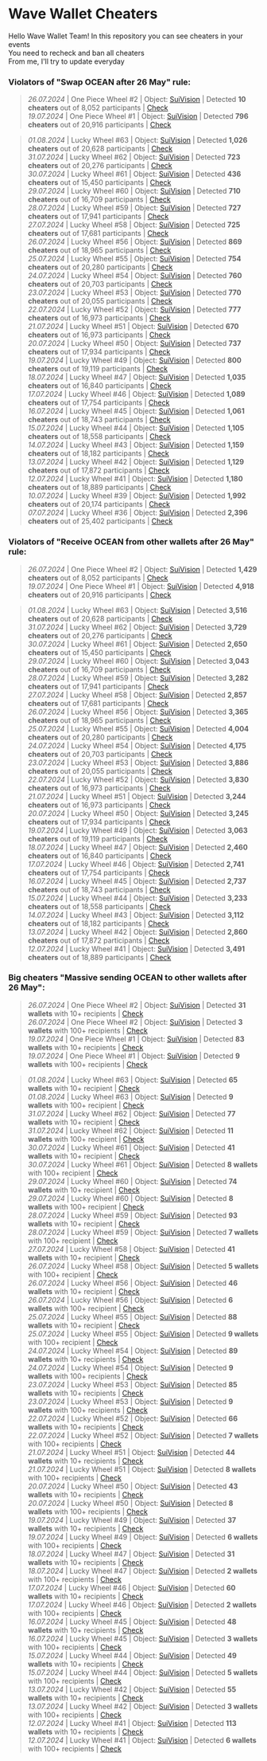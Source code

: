 # Wave Wallet Cheaters

Hello Wave Wallet Team!
In this repository you can see cheaters in your events  
You need to recheck and ban all cheaters  
From me, I'll try to update everyday

### Violators of "Swap OCEAN after 26 May" rule:

> *26.07.2024* | One Piece Wheel #2 | Object: [SuiVision](https://suivision.xyz/object/0x20d7bc63149ae816f226ae63babf4f0c45092bf7b53b6a1e3925e5efabfdc7aa) | Detected **10  cheaters** out of 8,052 participants | [Check](https://github.com/nobrainmoves/wavewalletcheaters/blob/main/SwapCheaters/Swap%20Ocean%20One%20Piece%20Wheel%20%232.json)  
> *19.07.2024* | One Piece Wheel #1 | Object: [SuiVision](https://suivision.xyz/object/0x4a9281e3e9724cdb56efbb58f0e219d0108457b9f834ddd70789c69efa511a88) | Detected **796  cheaters** out of 20,916 participants | [Check](https://github.com/nobrainmoves/wavewalletcheaters/blob/main/SwapCheaters/Swap%20Ocean%20One%20Piece%20Wheel%20%231.json)  

> *01.08.2024* | Lucky Wheel #63 | Object: [SuiVision](https://suivision.xyz/object/0xe823331338e04763910a3346453c8bd565308722eb007eecde79715527ba9f24) | Detected **1,026  cheaters** out of 20,628 participants | [Check](https://github.com/nobrainmoves/wavewalletcheaters/blob/main/SwapCheaters/Swap%20Ocean%20Lucky%20Wheel%20%2363.json)  
> *31.07.2024* | Lucky Wheel #62 | Object: [SuiVision](https://suivision.xyz/object/0x21cd284f2fd5f6896c3eaf403f5f2e758597f468618453c48f818c86c8d31fee) | Detected **723  cheaters** out of 20,276 participants | [Check](https://github.com/nobrainmoves/wavewalletcheaters/blob/main/SwapCheaters/Swap%20Ocean%20Lucky%20Wheel%20%2362.json)  
> *30.07.2024* | Lucky Wheel #61 | Object: [SuiVision](https://suivision.xyz/object/0x21cd284f2fd5f6896c3eaf403f5f2e758597f468618453c48f818c86c8d31fee) | Detected **436  cheaters** out of 15,450 participants | [Check](https://github.com/nobrainmoves/wavewalletcheaters/blob/main/SwapCheaters/Swap%20Ocean%20Lucky%20Wheel%20%2361.json)  
> *29.07.2024* | Lucky Wheel #60 | Object: [SuiVision](https://suivision.xyz/object/0x6c9957a594a28767f2051860b5c8ffa6c3d32f77a3e30cf0c31d560448b5fe3f) | Detected **710  cheaters** out of 16,709 participants | [Check](https://github.com/nobrainmoves/wavewalletcheaters/blob/main/SwapCheaters/Swap%20Ocean%20Lucky%20Wheel%20%2360.json)  
> *28.07.2024* | Lucky Wheel #59 | Object: [SuiVision](https://suivision.xyz/object/0x848f189552d7723115dcb9a65b3f30ee301f381a0f5e675f74efb4e272288c65) | Detected **727  cheaters** out of 17,941 participants | [Check](https://github.com/nobrainmoves/wavewalletcheaters/blob/main/SwapCheaters/Swap%20Ocean%20Lucky%20Wheel%20%2359.json)  
> *27.07.2024* | Lucky Wheel #58 | Object: [SuiVision](https://suivision.xyz/object/0x2d9d37bfb3b398f38bfc84be36aa45b1e707ab6c97aef3b1a4d8e5159c7d3e50) | Detected **725  cheaters** out of 17,681 participants | [Check](https://github.com/nobrainmoves/wavewalletcheaters/blob/main/SwapCheaters/Swap%20Ocean%20Lucky%20Wheel%20%2358.json)  
> *26.07.2024* | Lucky Wheel #56 | Object: [SuiVision](https://suivision.xyz/object/0x1ddaf16ef56315741b156738d0a2640510f6292b123fd01e29caf9bf0b622fae) | Detected **869  cheaters** out of 18,965 participants | [Check](https://github.com/nobrainmoves/wavewalletcheaters/blob/main/SwapCheaters/Swap%20Ocean%20Lucky%20Wheel%20%2356.json)  
> *25.07.2024* | Lucky Wheel #55 | Object: [SuiVision](https://suivision.xyz/object/0xde9bab4e22a227378b6b68720e6cf95b39f84497e6223d0c7ab9f818b293615c) | Detected **754  cheaters** out of 20,280 participants | [Check](https://github.com/nobrainmoves/wavewalletcheaters/blob/main/SwapCheaters/Swap%20Ocean%20Lucky%20Wheel%20%2355.json)  
> *24.07.2024* | Lucky Wheel #54 | Object: [SuiVision](https://suivision.xyz/object/0x0708237d18795bbf93a7766b3ca15d1840a193d1813f30513b027ff220430cb6) | Detected **760  cheaters** out of 20,703 participants | [Check](https://github.com/nobrainmoves/wavewalletcheaters/blob/main/SwapCheaters/Swap%20Ocean%20Lucky%20Wheel%20%2354.json)  
> *23.07.2024* | Lucky Wheel #53 | Object: [SuiVision](https://suivision.xyz/object/0x58e2e1236cecab7f6a11013d536ac3cb35f457ef73c6e366cae872d23bfd1f25) | Detected **770  cheaters** out of 20,055 participants | [Check](https://github.com/nobrainmoves/wavewalletcheaters/blob/main/SwapCheaters/Swap%20Ocean%20Lucky%20Wheel%20%2353.json)  
> *22.07.2024* | Lucky Wheel #52 | Object: [SuiVision](https://suivision.xyz/object/0x8bc0de363a8435db466c588ffd1101dbc6d06b0a97706cb813504208ef5b1734) | Detected **777  cheaters** out of 16,973 participants | [Check](https://github.com/nobrainmoves/wavewalletcheaters/blob/main/SwapCheaters/Swap%20Ocean%20Lucky%20Wheel%20%2352.json)  
> *21.07.2024* | Lucky Wheel #51 | Object: [SuiVision](https://suivision.xyz/object/0x90d2782a3f219f2d9c59cac301b3f6f84f982514846075697b64b3616a743ad1) | Detected **670  cheaters** out of 16,973 participants | [Check](https://github.com/nobrainmoves/wavewalletcheaters/blob/main/SwapCheaters/Swap%20Ocean%20Lucky%20Wheel%20%2351.json)  
> *20.07.2024* | Lucky Wheel #50 | Object: [SuiVision](https://suivision.xyz/object/0x73323063a1880a15008f3d7c00eeb2fe34359d2da7ae6c459d584c5df82fa7ca) | Detected **737  cheaters** out of 17,934 participants | [Check](https://github.com/nobrainmoves/wavewalletcheaters/blob/main/SwapCheaters/Swap%20Ocean%20Lucky%20Wheel%20%2350.json)  
> *19.07.2024* | Lucky Wheel #49 | Object: [SuiVision](https://suivision.xyz/object/0xea8df7f0fba60da247377750725fe8aaf39121d163fa999b854153a3f5075fa0) | Detected **800  cheaters** out of 19,119 participants | [Check](https://github.com/nobrainmoves/wavewalletcheaters/blob/main/SwapCheaters/Swap%20Ocean%20Lucky%20Wheel%20%2349.json)  
> *18.07.2024* | Lucky Wheel #47 | Object: [SuiVision](https://suivision.xyz/object/0x03494310756fbc9c204bea4ecb13bd791030d951e14da28803ed5b78572da548) | Detected **1,035  cheaters** out of 16,840 participants | [Check](https://github.com/nobrainmoves/wavewalletcheaters/blob/main/SwapCheaters/Swap%20Ocean%20Lucky%20Wheel%20%2347.json)  
> *17.07.2024* | Lucky Wheel #46 | Object: [SuiVision](https://suivision.xyz/object/0x5ba1d48cac15f2a8362861a4377a490dc47e45208ad2b239d90ad528b8e97116) | Detected **1,089  cheaters** out of 17,754 participants | [Check](https://github.com/nobrainmoves/wavewalletcheaters/blob/main/SwapCheaters/Swap%20Ocean%20Lucky%20Wheel%20%2346.json)  
> *16.07.2024* | Lucky Wheel #45 | Object: [SuiVision](https://suivision.xyz/object/0x5bcfd1a83abb262ee102d0b2fa2e4fe6ef250308fa5536f9a98d0103966473e6) | Detected **1,061  cheaters** out of 18,743 participants | [Check](https://github.com/nobrainmoves/wavewalletcheaters/blob/main/SwapCheaters/Swap%20Ocean%20Lucky%20Wheel%20%2345.json)  
> *15.07.2024* | Lucky Wheel #44 | Object: [SuiVision](https://suivision.xyz/object/0x493dd3eb5eb66f64b8daea53df5446840234481c47f68a1aa962d32cc3f77845) | Detected **1,105 cheaters** out of 18,558 participants | [Check](https://github.com/nobrainmoves/wavewalletcheaters/blob/main/SwapCheaters/Swap%20Ocean%20Lucky%20Wheel%20%2344.json)  
> *14.07.2024* | Lucky Wheel #43 | Object: [SuiVision](https://suivision.xyz/object/0x4ce329d2a0566ef70ea577014560e115152a49da0c9af7f82199a124c41c2d29) | Detected **1,159 cheaters** out of 18,182 participants | [Check](https://github.com/nobrainmoves/wavewalletcheaters/blob/main/SwapCheaters/Swap%20Ocean%20Lucky%20Wheel%20%2343.json)  
> *13.07.2024* | Lucky Wheel #42 | Object: [SuiVision](https://suivision.xyz/object/0x586eac29326c335cc78b6e11f4c266c1592b2bc64e9d056f770b069eebcb9e95) | Detected **1,129 cheaters** out of 17,872 participants | [Check](https://github.com/nobrainmoves/wavewalletcheaters/blob/main/SwapCheaters/Swap%20Ocean%20Lucky%20Wheel%20%2342.json)  
> *12.07.2024* | Lucky Wheel #41 | Object: [SuiVision](https://suivision.xyz/object/0xb8b298da57585c4d1d2d3d239ced67c1d359b0fd573affa618ad5242eb162578) | Detected **1,180 cheaters** out of 18,889 participants | [Check](https://github.com/nobrainmoves/wavewalletcheaters/blob/main/SwapCheaters/Swap%20Ocean%20Lucky%20Wheel%20%2341.json)  
> *10.07.2024* | Lucky Wheel #39 | Object: [SuiVision](https://suivision.xyz/object/0x28e858b5e05b11634bc0f8b1e8f1ff33f589f1b815d19a69c849fd573de39eb7) | Detected **1,992 cheaters** out of 20,174 participants | [Check](https://github.com/nobrainmoves/wavewalletcheaters/blob/main/SwapCheaters/Swap%20Ocean%20Lucky%20Wheel%20%2339.json)   
> *07.07.2024* | Lucky Wheel #36 | Object: [SuiVision](https://suivision.xyz/object/0xf9b22eab6792504b2fc145328d4db738951cebb01043490e8e093d967a6ed2fc) | Detected **2,396 cheaters** out of 25,402 participants | [Check](https://github.com/nobrainmoves/wavewalletcheaters/blob/main/SwapCheaters/Swap%20Ocean%20Lucky%20Wheel%20%2336.json)  



### Violators of "Receive OCEAN from other wallets after 26 May" rule:

> *26.07.2024* | One Piece Wheel #2 | Object: [SuiVision](https://suivision.xyz/object/0x20d7bc63149ae816f226ae63babf4f0c45092bf7b53b6a1e3925e5efabfdc7aa) | Detected **1,429  cheaters** out of 8,052 participants | [Check](https://github.com/nobrainmoves/wavewalletcheaters/blob/main/SwapCheaters/Swap%20Ocean%20One%20Piece%20Wheel%20%232.json)  
> *19.07.2024* | One Piece Wheel #1 | Object: [SuiVision](https://suivision.xyz/object/0x4a9281e3e9724cdb56efbb58f0e219d0108457b9f834ddd70789c69efa511a88) | Detected **4,918  cheaters** out of 20,916 participants | [Check](https://github.com/nobrainmoves/wavewalletcheaters/blob/main/ReceiveCheaters/Receive%20Ocean%20One%20Piece%20Wheel%20%231.json)  

> *01.08.2024* | Lucky Wheel #63 | Object: [SuiVision](https://suivision.xyz/object/0xe823331338e04763910a3346453c8bd565308722eb007eecde79715527ba9f24) | Detected **3,516  cheaters** out of 20,628 participants | [Check](https://github.com/nobrainmoves/wavewalletcheaters/blob/main/ReceiveCheaters/Receive%20Ocean%20Lucky%20Wheel%20%2363.json)  
> *31.07.2024* | Lucky Wheel #62 | Object: [SuiVision](https://suivision.xyz/object/0x21cd284f2fd5f6896c3eaf403f5f2e758597f468618453c48f818c86c8d31fee) | Detected **3,729  cheaters** out of 20,276 participants | [Check](https://github.com/nobrainmoves/wavewalletcheaters/blob/main/ReceiveCheaters/Receive%20Ocean%20Lucky%20Wheel%20%2362.json)  
> *30.07.2024* | Lucky Wheel #61 | Object: [SuiVision](https://suivision.xyz/object/0x21cd284f2fd5f6896c3eaf403f5f2e758597f468618453c48f818c86c8d31fee) | Detected **2,650  cheaters** out of 15,450 participants | [Check](https://github.com/nobrainmoves/wavewalletcheaters/blob/main/ReceiveCheaters/Receive%20Ocean%20Lucky%20Wheel%20%2361.json)  
> *29.07.2024* | Lucky Wheel #60 | Object: [SuiVision](https://suivision.xyz/object/0x6c9957a594a28767f2051860b5c8ffa6c3d32f77a3e30cf0c31d560448b5fe3f) | Detected **3,043  cheaters** out of 16,709 participants | [Check](https://github.com/nobrainmoves/wavewalletcheaters/blob/main/ReceiveCheaters/Receive%20Ocean%20Lucky%20Wheel%20%2360.json)  
> *28.07.2024* | Lucky Wheel #59 | Object: [SuiVision](https://suivision.xyz/object/0x848f189552d7723115dcb9a65b3f30ee301f381a0f5e675f74efb4e272288c65) | Detected **3,282  cheaters** out of 17,941 participants | [Check](https://github.com/nobrainmoves/wavewalletcheaters/blob/main/ReceiveCheaters/Receive%20Ocean%20Lucky%20Wheel%20%2359.json)  
> *27.07.2024* | Lucky Wheel #58 | Object: [SuiVision](https://suivision.xyz/object/0x2d9d37bfb3b398f38bfc84be36aa45b1e707ab6c97aef3b1a4d8e5159c7d3e50) | Detected **2,857  cheaters** out of 17,681 participants | [Check](https://github.com/nobrainmoves/wavewalletcheaters/blob/main/ReceiveCheaters/Receive%20Ocean%20Lucky%20Wheel%20%2358.json)  
> *26.07.2024* | Lucky Wheel #56 | Object: [SuiVision](https://suivision.xyz/object/0x1ddaf16ef56315741b156738d0a2640510f6292b123fd01e29caf9bf0b622fae) | Detected **3,365  cheaters** out of 18,965 participants | [Check](https://github.com/nobrainmoves/wavewalletcheaters/blob/main/ReceiveCheaters/Receive%20Ocean%20Lucky%20Wheel%20%2356.json)  
> *25.07.2024* | Lucky Wheel #55 | Object: [SuiVision](https://suivision.xyz/object/0xde9bab4e22a227378b6b68720e6cf95b39f84497e6223d0c7ab9f818b293615c) | Detected **4,004  cheaters** out of 20,280 participants | [Check](https://github.com/nobrainmoves/wavewalletcheaters/blob/main/ReceiveCheaters/Receive%20Ocean%20Lucky%20Wheel%20%2355.json)  
> *24.07.2024* | Lucky Wheel #54 | Object: [SuiVision](https://suivision.xyz/object/0x0708237d18795bbf93a7766b3ca15d1840a193d1813f30513b027ff220430cb6) | Detected **4,175  cheaters** out of 20,703 participants | [Check](https://github.com/nobrainmoves/wavewalletcheaters/blob/main/ReceiveCheaters/Receive%20Ocean%20Lucky%20Wheel%20%2354.json)  
> *23.07.2024* | Lucky Wheel #53 | Object: [SuiVision](https://suivision.xyz/object/0x58e2e1236cecab7f6a11013d536ac3cb35f457ef73c6e366cae872d23bfd1f25) | Detected **3,886  cheaters** out of 20,055 participants | [Check](https://github.com/nobrainmoves/wavewalletcheaters/blob/main/ReceiveCheaters/Receive%20Ocean%20Lucky%20Wheel%20%2353.json)  
> *22.07.2024* | Lucky Wheel #52 | Object: [SuiVision](https://suivision.xyz/object/0x8bc0de363a8435db466c588ffd1101dbc6d06b0a97706cb813504208ef5b1734) | Detected **3,830  cheaters** out of 16,973 participants | [Check](https://github.com/nobrainmoves/wavewalletcheaters/blob/main/ReceiveCheaters/Receive%20Ocean%20Lucky%20Wheel%20%2352.json)  
> *21.07.2024* | Lucky Wheel #51 | Object: [SuiVision](https://suivision.xyz/object/0x90d2782a3f219f2d9c59cac301b3f6f84f982514846075697b64b3616a743ad1) | Detected **3,244  cheaters** out of 16,973 participants | [Check](https://github.com/nobrainmoves/wavewalletcheaters/blob/main/ReceiveCheaters/Receive%20Ocean%20Lucky%20Wheel%20%2351.json)  
> *20.07.2024* | Lucky Wheel #50 | Object: [SuiVision](https://suivision.xyz/object/0x73323063a1880a15008f3d7c00eeb2fe34359d2da7ae6c459d584c5df82fa7ca) | Detected **3,245  cheaters** out of 17,934 participants | [Check](https://github.com/nobrainmoves/wavewalletcheaters/blob/main/ReceiveCheaters/Receive%20Ocean%20Lucky%20Wheel%20%2350.json)  
> *19.07.2024* | Lucky Wheel #49 | Object: [SuiVision](https://suivision.xyz/object/0xea8df7f0fba60da247377750725fe8aaf39121d163fa999b854153a3f5075fa0) | Detected **3,063  cheaters** out of 19,119 participants | [Check](https://github.com/nobrainmoves/wavewalletcheaters/blob/main/ReceiveCheaters/Receive%20Ocean%20Lucky%20Wheel%20%2349.json)  
> *18.07.2024* | Lucky Wheel #47 | Object: [SuiVision](https://suivision.xyz/object/0x03494310756fbc9c204bea4ecb13bd791030d951e14da28803ed5b78572da548) | Detected **2,460  cheaters** out of 16,840 participants | [Check](https://github.com/nobrainmoves/wavewalletcheaters/blob/main/ReceiveCheaters/Receive%20Ocean%20Lucky%20Wheel%20%2347.json)  
> *17.07.2024* | Lucky Wheel #46 | Object: [SuiVision](https://suivision.xyz/object/0x5ba1d48cac15f2a8362861a4377a490dc47e45208ad2b239d90ad528b8e97116) | Detected **2,741  cheaters** out of 17,754 participants | [Check](https://github.com/nobrainmoves/wavewalletcheaters/blob/main/ReceiveCheaters/Receive%20Ocean%20Lucky%20Wheel%20%2346.json)  
> *16.07.2024* | Lucky Wheel #45 | Object: [SuiVision](https://suivision.xyz/object/0x5bcfd1a83abb262ee102d0b2fa2e4fe6ef250308fa5536f9a98d0103966473e6) | Detected **2,737  cheaters** out of 18,743 participants | [Check](https://github.com/nobrainmoves/wavewalletcheaters/blob/main/ReceiveCheaters/Receive%20Ocean%20Lucky%20Wheel%20%2346.json)  
> *15.07.2024* | Lucky Wheel #44 | Object: [SuiVision](https://suivision.xyz/object/0x493dd3eb5eb66f64b8daea53df5446840234481c47f68a1aa962d32cc3f77845) | Detected **3,233 cheaters** out of 18,558 participants | [Check](https://github.com/nobrainmoves/wavewalletcheaters/blob/main/ReceiveCheaters/Receive%20Ocean%20Lucky%20Wheel%20%2344.json)  
> *14.07.2024* | Lucky Wheel #43 | Object: [SuiVision](https://suivision.xyz/object/0x4ce329d2a0566ef70ea577014560e115152a49da0c9af7f82199a124c41c2d29) | Detected **3,112 cheaters** out of 18,182 participants | [Check](https://github.com/nobrainmoves/wavewalletcheaters/blob/main/ReceiveCheaters/Receive%20Ocean%20Lucky%20Wheel%20%2343.json)  
> *13.07.2024* | Lucky Wheel #42 | Object: [SuiVision](https://suivision.xyz/object/0x586eac29326c335cc78b6e11f4c266c1592b2bc64e9d056f770b069eebcb9e95) | Detected **2,860 cheaters** out of 17,872 participants | [Check](https://github.com/nobrainmoves/wavewalletcheaters/blob/main/ReceiveCheaters/Receive%20Ocean%20Lucky%20Wheel%20%2342.json)  
> *12.07.2024* | Lucky Wheel #41 | Object: [SuiVision](https://suivision.xyz/object/0xb8b298da57585c4d1d2d3d239ced67c1d359b0fd573affa618ad5242eb162578) | Detected **3,491 cheaters** out of 18,889 participants | [Check](https://github.com/nobrainmoves/wavewalletcheaters/blob/main/ReceiveCheaters/Receive%20Ocean%20Lucky%20Wheel%20%2341.json)  

### Big cheaters "Massive sending OCEAN to other wallets after 26 May":

> *26.07.2024* | One Piece Wheel #2 | Object: [SuiVision](https://suivision.xyz/object/0x20d7bc63149ae816f226ae63babf4f0c45092bf7b53b6a1e3925e5efabfdc7aa) | Detected **31  wallets** with 10+ recipients | [Check](https://github.com/nobrainmoves/wavewalletcheaters/blob/main/BigCheaters/Big%20Cheaters%2010%2B%20One%20Piece%20Wheel%20%232.json)  
> *26.07.2024* | One Piece Wheel #2 | Object: [SuiVision](https://suivision.xyz/object/0x20d7bc63149ae816f226ae63babf4f0c45092bf7b53b6a1e3925e5efabfdc7aa) | Detected **3  wallets** with 100+ recipients | [Check](https://github.com/nobrainmoves/wavewalletcheaters/blob/main/BigCheaters/Big%20Cheaters%20100%2B%20One%20Piece%20Wheel%20%232.json)  
> *19.07.2024* | One Piece Wheel #1 | Object: [SuiVision](https://suivision.xyz/object/0x4a9281e3e9724cdb56efbb58f0e219d0108457b9f834ddd70789c69efa511a88) | Detected **83  wallets** with 10+ recipients | [Check](https://github.com/nobrainmoves/wavewalletcheaters/blob/main/BigCheaters/Big%20Cheaters%2010%2B%20One%20Piece%20Wheel%20%231.json)  
> *19.07.2024* | One Piece Wheel #1 | Object: [SuiVision](https://suivision.xyz/object/0x4a9281e3e9724cdb56efbb58f0e219d0108457b9f834ddd70789c69efa511a88) | Detected **9  wallets** with 100+ recipients | [Check](https://github.com/nobrainmoves/wavewalletcheaters/blob/main/BigCheaters/Big%20Cheaters%20100%2B%20One%20Piece%20Wheel%20%231.json)  

> *01.08.2024* | Lucky Wheel #63 | Object: [SuiVision](https://suivision.xyz/object/0xe823331338e04763910a3346453c8bd565308722eb007eecde79715527ba9f24) | Detected **65  wallets** with 10+ recipient | [Check](https://github.com/nobrainmoves/wavewalletcheaters/blob/main/BigCheaters/Big%20Cheaters%2010%2B%20Lucky%20Wheel%20%2363.json)  
> *01.08.2024* | Lucky Wheel #63 | Object: [SuiVision](https://suivision.xyz/object/0xe823331338e04763910a3346453c8bd565308722eb007eecde79715527ba9f24) | Detected **9  wallets** with 100+ recipient | [Check](https://github.com/nobrainmoves/wavewalletcheaters/blob/main/BigCheaters/Big%20Cheaters%20100%2B%20Lucky%20Wheel%20%2363.json)  
> *31.07.2024* | Lucky Wheel #62 | Object: [SuiVision](https://suivision.xyz/object/0x21cd284f2fd5f6896c3eaf403f5f2e758597f468618453c48f818c86c8d31fee) | Detected **77  wallets** with 10+ recipient | [Check](https://github.com/nobrainmoves/wavewalletcheaters/blob/main/BigCheaters/Big%20Cheaters%2010%2B%20Lucky%20Wheel%20%2362.json)  
> *31.07.2024* | Lucky Wheel #62 | Object: [SuiVision](https://suivision.xyz/object/0x21cd284f2fd5f6896c3eaf403f5f2e758597f468618453c48f818c86c8d31fee) | Detected **11  wallets** with 100+ recipient | [Check](https://github.com/nobrainmoves/wavewalletcheaters/blob/main/BigCheaters/Big%20Cheaters%20100%2B%20Lucky%20Wheel%20%2362.json)  
> *30.07.2024* | Lucky Wheel #61 | Object: [SuiVision](https://suivision.xyz/object/0x21cd284f2fd5f6896c3eaf403f5f2e758597f468618453c48f818c86c8d31fee) | Detected **41  wallets** with 10+ recipient | [Check](https://github.com/nobrainmoves/wavewalletcheaters/blob/main/BigCheaters/Big%20Cheaters%2010%2B%20Lucky%20Wheel%20%2361.json)  
> *30.07.2024* | Lucky Wheel #61 | Object: [SuiVision](https://suivision.xyz/object/0x21cd284f2fd5f6896c3eaf403f5f2e758597f468618453c48f818c86c8d31fee) | Detected **8  wallets** with 100+ recipient | [Check](https://github.com/nobrainmoves/wavewalletcheaters/blob/main/BigCheaters/Big%20Cheaters%20100%2B%20Lucky%20Wheel%20%2361.json)  
> *29.07.2024* | Lucky Wheel #60 | Object: [SuiVision](https://suivision.xyz/object/0x6c9957a594a28767f2051860b5c8ffa6c3d32f77a3e30cf0c31d560448b5fe3f) | Detected **74  wallets** with 10+ recipient | [Check](https://github.com/nobrainmoves/wavewalletcheaters/blob/main/BigCheaters/Big%20Cheaters%2010%2B%20Lucky%20Wheel%20%2360.json)  
> *29.07.2024* | Lucky Wheel #60 | Object: [SuiVision](https://suivision.xyz/object/0x6c9957a594a28767f2051860b5c8ffa6c3d32f77a3e30cf0c31d560448b5fe3f) | Detected **8  wallets** with 100+ recipient | [Check](https://github.com/nobrainmoves/wavewalletcheaters/blob/main/BigCheaters/Big%20Cheaters%20100%2B%20Lucky%20Wheel%20%2360.json)  
> *28.07.2024* | Lucky Wheel #59 | Object: [SuiVision](https://suivision.xyz/object/0x848f189552d7723115dcb9a65b3f30ee301f381a0f5e675f74efb4e272288c65) | Detected **93  wallets** with 10+ recipient | [Check](https://github.com/nobrainmoves/wavewalletcheaters/blob/main/BigCheaters/Big%20Cheaters%2010%2B%20Lucky%20Wheel%20%2359.json)  
> *28.07.2024* | Lucky Wheel #59 | Object: [SuiVision](https://suivision.xyz/object/0x848f189552d7723115dcb9a65b3f30ee301f381a0f5e675f74efb4e272288c65) | Detected **7  wallets** with 100+ recipient | [Check](https://github.com/nobrainmoves/wavewalletcheaters/blob/main/BigCheaters/Big%20Cheaters%20100%2B%20Lucky%20Wheel%20%2359.json)  
> *27.07.2024* | Lucky Wheel #58 | Object: [SuiVision](https://suivision.xyz/object/0x2d9d37bfb3b398f38bfc84be36aa45b1e707ab6c97aef3b1a4d8e5159c7d3e50) | Detected **41  wallets** with 10+ recipient | [Check](https://github.com/nobrainmoves/wavewalletcheaters/blob/main/BigCheaters/Big%20Cheaters%2010%2B%20Lucky%20Wheel%20%2358.json)  
> *26.07.2024* | Lucky Wheel #58 | Object: [SuiVision](https://suivision.xyz/object/0x2d9d37bfb3b398f38bfc84be36aa45b1e707ab6c97aef3b1a4d8e5159c7d3e50) | Detected **5  wallets** with 100+ recipient | [Check](https://github.com/nobrainmoves/wavewalletcheaters/blob/main/BigCheaters/Big%20Cheaters%20100%2B%20Lucky%20Wheel%20%2358.json)  
> *26.07.2024* | Lucky Wheel #56 | Object: [SuiVision](https://suivision.xyz/object/0x1ddaf16ef56315741b156738d0a2640510f6292b123fd01e29caf9bf0b622fae) | Detected **46  wallets** with 10+ recipient | [Check](https://github.com/nobrainmoves/wavewalletcheaters/blob/main/BigCheaters/Big%20Cheaters%2010%2B%20Lucky%20Wheel%20%2356.json)  
> *26.07.2024* | Lucky Wheel #56 | Object: [SuiVision](https://suivision.xyz/object/0x1ddaf16ef56315741b156738d0a2640510f6292b123fd01e29caf9bf0b622fae) | Detected **6  wallets** with 100+ recipient | [Check](https://github.com/nobrainmoves/wavewalletcheaters/blob/main/BigCheaters/Big%20Cheaters%20100%2B%20Lucky%20Wheel%20%2356.json)  
> *25.07.2024* | Lucky Wheel #55 | Object: [SuiVision](https://suivision.xyz/object/0xde9bab4e22a227378b6b68720e6cf95b39f84497e6223d0c7ab9f818b293615c) | Detected **88  wallets** with 10+ recipient | [Check](https://github.com/nobrainmoves/wavewalletcheaters/blob/main/BigCheaters/Big%20Cheaters%2010%2B%20Lucky%20Wheel%20%2355.json)  
> *25.07.2024* | Lucky Wheel #55 | Object: [SuiVision](https://suivision.xyz/object/0xde9bab4e22a227378b6b68720e6cf95b39f84497e6223d0c7ab9f818b293615c) | Detected **9  wallets** with 100+ recipient | [Check](https://github.com/nobrainmoves/wavewalletcheaters/blob/main/BigCheaters/Big%20Cheaters%20100%2B%20Lucky%20Wheel%20%2355.json)  
> *24.07.2024* | Lucky Wheel #54 | Object: [SuiVision](https://suivision.xyz/object/0x0708237d18795bbf93a7766b3ca15d1840a193d1813f30513b027ff220430cb6) | Detected **89  wallets** with 10+ recipients | [Check](https://github.com/nobrainmoves/wavewalletcheaters/blob/main/BigCheaters/Big%20Cheaters%2010%2B%20Lucky%20Wheel%20%2354.json)  
> *24.07.2024* | Lucky Wheel #54 | Object: [SuiVision](https://suivision.xyz/object/0x0708237d18795bbf93a7766b3ca15d1840a193d1813f30513b027ff220430cb6) | Detected **9  wallets** with 100+ recipients | [Check](https://github.com/nobrainmoves/wavewalletcheaters/blob/main/BigCheaters/Big%20Cheaters%20100%2B%20Lucky%20Wheel%20%2354.json)  
> *23.07.2024* | Lucky Wheel #53 | Object: [SuiVision](https://suivision.xyz/object/0x58e2e1236cecab7f6a11013d536ac3cb35f457ef73c6e366cae872d23bfd1f25) | Detected **85  wallets** with 10+ recipients | [Check](https://github.com/nobrainmoves/wavewalletcheaters/blob/main/BigCheaters/Big%20Cheaters%2010%2B%20Lucky%20Wheel%20%2353.json)  
> *23.07.2024* | Lucky Wheel #53 | Object: [SuiVision](https://suivision.xyz/object/0x58e2e1236cecab7f6a11013d536ac3cb35f457ef73c6e366cae872d23bfd1f25) | Detected **9  wallets** with 100+ recipients | [Check](https://github.com/nobrainmoves/wavewalletcheaters/blob/main/BigCheaters/Big%20Cheaters%20100%2B%20Lucky%20Wheel%20%2353.json)  
> *22.07.2024* | Lucky Wheel #52 | Object: [SuiVision](https://suivision.xyz/object/0x8bc0de363a8435db466c588ffd1101dbc6d06b0a97706cb813504208ef5b1734) | Detected **66  wallets** with 10+ recipients | [Check](https://github.com/nobrainmoves/wavewalletcheaters/blob/main/BigCheaters/Big%20Cheaters%2010%2B%20Lucky%20Wheel%20%2352.json)  
> *22.07.2024* | Lucky Wheel #52 | Object: [SuiVision](https://suivision.xyz/object/0x8bc0de363a8435db466c588ffd1101dbc6d06b0a97706cb813504208ef5b1734) | Detected **7  wallets** with 100+ recipients | [Check](https://github.com/nobrainmoves/wavewalletcheaters/blob/main/BigCheaters/Big%20Cheaters%20100%2B%20Lucky%20Wheel%20%2352.json)  
> *21.07.2024* | Lucky Wheel #51 | Object: [SuiVision](https://suivision.xyz/object/0x90d2782a3f219f2d9c59cac301b3f6f84f982514846075697b64b3616a743ad1) | Detected **44  wallets** with 10+ recipients | [Check](https://github.com/nobrainmoves/wavewalletcheaters/blob/main/BigCheaters/Big%20Cheaters%2010%2B%20Lucky%20Wheel%20%2351.json)  
> *21.07.2024* | Lucky Wheel #51 | Object: [SuiVision](https://suivision.xyz/object/0x90d2782a3f219f2d9c59cac301b3f6f84f982514846075697b64b3616a743ad1) | Detected **8  wallets** with 100+ recipients | [Check](https://github.com/nobrainmoves/wavewalletcheaters/blob/main/BigCheaters/Big%20Cheaters%20100%2B%20Lucky%20Wheel%20%2351.json)  
> *20.07.2024* | Lucky Wheel #50 | Object: [SuiVision](https://suivision.xyz/object/0x73323063a1880a15008f3d7c00eeb2fe34359d2da7ae6c459d584c5df82fa7ca) | Detected **43  wallets** with 10+ recipients | [Check](https://github.com/nobrainmoves/wavewalletcheaters/blob/main/BigCheaters/Big%20Cheaters%2010%2B%20Lucky%20Wheel%20%2350.json)  
> *20.07.2024* | Lucky Wheel #50 | Object: [SuiVision](https://suivision.xyz/object/0x73323063a1880a15008f3d7c00eeb2fe34359d2da7ae6c459d584c5df82fa7ca) | Detected **8  wallets** with 100+ recipients | [Check](https://github.com/nobrainmoves/wavewalletcheaters/blob/main/BigCheaters/Big%20Cheaters%20100%2B%20Lucky%20Wheel%20%2350.json)  
> *19.07.2024* | Lucky Wheel #49 | Object: [SuiVision](https://suivision.xyz/object/0xea8df7f0fba60da247377750725fe8aaf39121d163fa999b854153a3f5075fa0) | Detected **37  wallets** with 10+ recipients | [Check](https://github.com/nobrainmoves/wavewalletcheaters/blob/main/BigCheaters/Big%20Cheaters%2010%2B%20Lucky%20Wheel%20%2349.json)  
> *19.07.2024* | Lucky Wheel #49 | Object: [SuiVision](https://suivision.xyz/object/0xea8df7f0fba60da247377750725fe8aaf39121d163fa999b854153a3f5075fa0) | Detected **6  wallets** with 100+ recipients | [Check](https://github.com/nobrainmoves/wavewalletcheaters/blob/main/BigCheaters/Big%20Cheaters%20100%2B%20Lucky%20Wheel%20%2349.json)  
> *18.07.2024* | Lucky Wheel #47 | Object: [SuiVision](https://suivision.xyz/object/0x03494310756fbc9c204bea4ecb13bd791030d951e14da28803ed5b78572da548) | Detected **31  wallets** with 10+ recipients | [Check](https://github.com/nobrainmoves/wavewalletcheaters/blob/main/BigCheaters/Big%20Cheaters%2010%2B%20Lucky%20Wheel%20%2347.json)  
> *18.07.2024* | Lucky Wheel #47 | Object: [SuiVision](https://suivision.xyz/object/0x03494310756fbc9c204bea4ecb13bd791030d951e14da28803ed5b78572da548) | Detected **2  wallets** with 100+ recipients | [Check](https://github.com/nobrainmoves/wavewalletcheaters/blob/main/BigCheaters/Big%20Cheaters%20100%2B%20Lucky%20Wheel%20%2347.json)  
> *17.07.2024* | Lucky Wheel #46 | Object: [SuiVision](https://suivision.xyz/object/0x5ba1d48cac15f2a8362861a4377a490dc47e45208ad2b239d90ad528b8e97116) | Detected **60  wallets** with 10+ recipients | [Check](https://github.com/nobrainmoves/wavewalletcheaters/blob/main/BigCheaters/Big%20Cheaters%2010%2B%20Lucky%20Wheel%20%2346.json)  
> *17.07.2024* | Lucky Wheel #46 | Object: [SuiVision](https://suivision.xyz/object/0x5ba1d48cac15f2a8362861a4377a490dc47e45208ad2b239d90ad528b8e97116) | Detected **2  wallets** with 100+ recipients | [Check](https://github.com/nobrainmoves/wavewalletcheaters/blob/main/BigCheaters/Big%20Cheaters%20100%2B%20Lucky%20Wheel%20%2346.json)  
> *16.07.2024* | Lucky Wheel #45 | Object: [SuiVision](https://suivision.xyz/object/0x5bcfd1a83abb262ee102d0b2fa2e4fe6ef250308fa5536f9a98d0103966473e6) | Detected **48  wallets** with 10+ recipients | [Check](https://github.com/nobrainmoves/wavewalletcheaters/blob/main/BigCheaters/Big%20Cheaters%2010%2B%20Lucky%20Wheel%20%2345.json)  
> *16.07.2024* | Lucky Wheel #45 | Object: [SuiVision](https://suivision.xyz/object/0x5bcfd1a83abb262ee102d0b2fa2e4fe6ef250308fa5536f9a98d0103966473e6) | Detected **3  wallets** with 100+ recipients | [Check](https://github.com/nobrainmoves/wavewalletcheaters/blob/main/BigCheaters/Big%20Cheaters%20100%2B%20Lucky%20Wheel%20%2345.json)  
> *15.07.2024* | Lucky Wheel #44 | Object: [SuiVision](https://suivision.xyz/object/0x493dd3eb5eb66f64b8daea53df5446840234481c47f68a1aa962d32cc3f77845) | Detected **49 wallets** with 10+ recipients | [Check](https://github.com/nobrainmoves/wavewalletcheaters/blob/main/BigCheaters/Big%20Cheaters%2010%2B%20Lucky%20Wheel%20%2344.json)  
> *15.07.2024* | Lucky Wheel #44 | Object: [SuiVision](https://suivision.xyz/object/0x493dd3eb5eb66f64b8daea53df5446840234481c47f68a1aa962d32cc3f77845) | Detected **5 wallets** with 100+ recipients | [Check](https://github.com/nobrainmoves/wavewalletcheaters/blob/main/BigCheaters/Big%20Cheaters%20100%2B%20Lucky%20Wheel%20%2344.json)  
> *13.07.2024* | Lucky Wheel #42 | Object: [SuiVision](https://suivision.xyz/object/0x586eac29326c335cc78b6e11f4c266c1592b2bc64e9d056f770b069eebcb9e95) | Detected **55 wallets** with 10+ recipients | [Check](https://github.com/nobrainmoves/wavewalletcheaters/blob/main/BigCheaters/Big%20Cheaters%2010%2B%20Lucky%20Wheel%20%2342.json)  
> *13.07.2024* | Lucky Wheel #42 | Object: [SuiVision](https://suivision.xyz/object/0x586eac29326c335cc78b6e11f4c266c1592b2bc64e9d056f770b069eebcb9e95) | Detected **3 wallets** with 100+ recipients | [Check](https://github.com/nobrainmoves/wavewalletcheaters/blob/main/BigCheaters/Big%20Cheaters%20100%2B%20Lucky%20Wheel%20%2342.json)  
> *12.07.2024* | Lucky Wheel #41 | Object: [SuiVision](https://suivision.xyz/object/0xb8b298da57585c4d1d2d3d239ced67c1d359b0fd573affa618ad5242eb162578) | Detected **113 wallets** with 10+ recipients | [Check](https://github.com/nobrainmoves/wavewalletcheaters/blob/main/BigCheaters/Big%20Cheaters%2010%2B%20Lucky%20Wheel%20%2341.json)  
> *12.07.2024* | Lucky Wheel #41 | Object: [SuiVision](https://suivision.xyz/object/0xb8b298da57585c4d1d2d3d239ced67c1d359b0fd573affa618ad5242eb162578) | Detected **6 wallets** with 100+ recipients | [Check](https://github.com/nobrainmoves/wavewalletcheaters/blob/main/BigCheaters/Big%20Cheaters%20100%2B%20Lucky%20Wheel%20%2341.json)  
